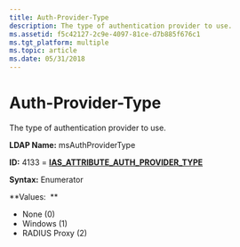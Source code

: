 ```yaml
---
title: Auth-Provider-Type
description: The type of authentication provider to use.
ms.assetid: f5c42127-2c9e-4097-81ce-d7b885f676c1
ms.tgt_platform: multiple
ms.topic: article
ms.date: 05/31/2018
---
```


# Auth-Provider-Type

The type of authentication provider to use.

**LDAP Name:** msAuthProviderType

**ID:** 4133 = [**IAS\_ATTRIBUTE\_AUTH\_PROVIDER\_TYPE**](https://docs.microsoft.com/windows/desktop/api/sdoias/ne-sdoias-attributeid)

**Syntax:** Enumerator

**Values:  **

-   None (0)
-   Windows (1)
-   RADIUS Proxy (2)

 

 




